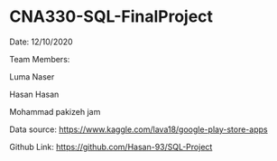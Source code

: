 # CNA330-SQL-FinalProject

Date: 12/10/2020

Team Members:

Luma Naser

Hasan Hasan

Mohammad pakizeh jam

Data source: https://www.kaggle.com/lava18/google-play-store-apps

Github Link: https://github.com/Hasan-93/SQL-Project
